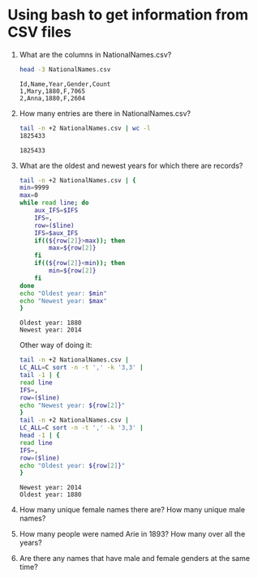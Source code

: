 # Using bash to get information from CSV files 

1. What are the columns in NationalNames.csv?

    ```bash
    head -3 NationalNames.csv
    ```

    ```
    Id,Name,Year,Gender,Count
    1,Mary,1880,F,7065
    2,Anna,1880,F,2604
    ```

1. How many entries are there in NationalNames.csv?

    ```bash
    tail -n +2 NationalNames.csv | wc -l
    1825433
    ```

    ```
    1825433
    ```

1. What are the oldest and newest years for which there are records?

    ```bash
    tail -n +2 NationalNames.csv | {
    min=9999
    max=0
    while read line; do
        aux_IFS=$IFS
        IFS=,
        row=($line)
        IFS=$aux_IFS
        if((${row[2]}>max)); then
            max=${row[2]}
        fi
        if((${row[2]}<min)); then
            min=${row[2]}
        fi
    done
    echo "Oldest year: $min"
    echo "Newest year: $max"
    }
    ```

    ```
    Oldest year: 1880
    Newest year: 2014
    ```

    Other way of doing it:
    ```bash
    tail -n +2 NationalNames.csv |
    LC_ALL=C sort -n -t ',' -k '3,3' |
    tail -1 | {
    read line
    IFS=,
    row=($line)
    echo "Newest year: ${row[2]}"
    }
    tail -n +2 NationalNames.csv |
    LC_ALL=C sort -n -t ',' -k '3,3' |
    head -1 | {
    read line
    IFS=,
    row=($line)
    echo "Oldest year: ${row[2]}"
    }
    ```

    ```
    Newest year: 2014
    Oldest year: 1880
    ```

1. How many unique female names there are? How many unique male names?

1. How many people were named Arie in 1893? How many over all the years?

1. Are there any names that have male and female genders at the same time?
